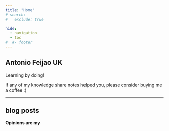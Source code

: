 ```yaml
---
title: "Home"
# search:
#   exclude: true

hide:
  - navigation
  - toc
#  #- footer
---
```


##  Antonio Feijao UK

Learning by doing!

If any of my knowledge share notes helped you, please consider buying me a coffee :)

<script type='text/javascript' src='https://storage.ko-fi.com/cdn/widget/Widget_2.js'></script>
<script type='text/javascript'>kofiwidget2.init('Buy-me-a-Coffee', '#ff5f5f', 'B0B019526');kofiwidget2.draw();</script>

---

## blog posts

**Opinions are my**
